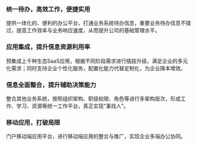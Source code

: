 ### 统一待办，高效工作，便捷实用
提供一体化的、便利的办公平台，打通业务系统待办信息，重要业务待办信息不错过，提高工作效率与业务响应速度，从而提升公司的基础管理水平。

### 应用集成，提升信息资源利用率
预集成上千种生态SaaS应用，根据不同阶段需求进行插拔升级，满足企业的多元化需求；同时支持企业个性化服务，配置化能力代替定制化，为企业降本增效。

### 信息全面整合，提升辅助决策能力
整合其他业务系统，按照组织架构、职级权限、角色等进行多架构层次，形成工作、学习、资源等统一工作平台，真正实现“事找人”。

### 移动应用，打破局限
门户移动端应用平台，进行移动端应用的整合与推广，实现企业多端办公协同。
